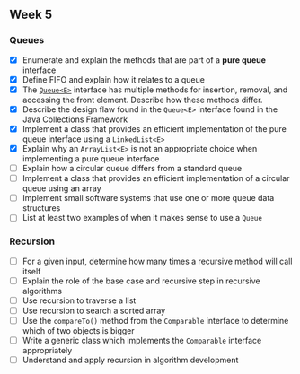 ## Week 5

### Queues

* [x] Enumerate and explain the methods that are part of a **pure queue** interface
* [x] Define FIFO and explain how it relates to a queue
* [x] The [`Queue<E>`](http://javadoc.taylorial.com/java.base/util/Queue.html) interface has multiple methods for insertion, removal, and accessing the front element.  Describe how these methods differ.
* [x] Describe the design flaw found in the `Queue<E>` interface found in the Java Collections Framework
* [x] Implement a class that provides an efficient implementation of the pure queue interface using a `LinkedList<E>`
* [x] Explain why an `ArrayList<E>` is not an appropriate choice when implementing a pure queue interface
* [ ] Explain how a circular queue differs from a standard queue
* [ ] Implement a class that provides an efficient implementation of a circular queue using an array
* [ ] Implement small software systems that use one or more queue data structures
* [ ] List at least two examples of when it makes sense to use a `Queue`

### Recursion

* [ ] For a given input, determine how many times a recursive method will call itself
* [ ] Explain the role of the base case and recursive step in recursive algorithms
* [ ] Use recursion to traverse a list
* [ ] Use recursion to search a sorted array
* [ ] Use the `compareTo()` method from the `Comparable` interface to determine which of two objects is bigger
* [ ] Write a generic class which implements the `Comparable` interface appropriately
* [ ] Understand and apply recursion in algorithm development
